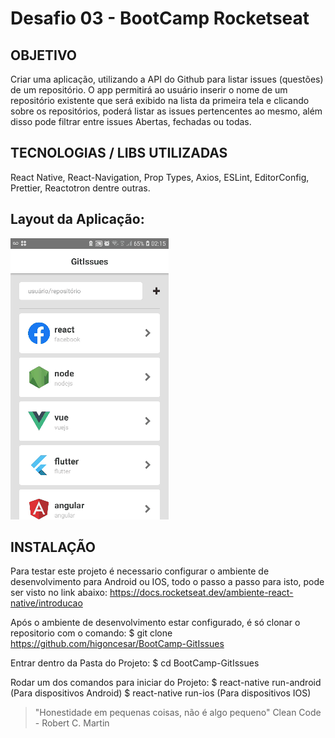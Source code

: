 # Desafio 03 - BootCamp Rocketseat

## OBJETIVO

Criar uma aplicação, utilizando a API do Github para listar issues (questões) de um repositório.
O app permitirá ao usuário inserir o nome de um repositório existente que será exibido na lista da primeira tela e clicando sobre os repositórios, poderá listar as issues pertencentes ao mesmo, além disso pode filtrar entre issues Abertas, fechadas ou todas.

## TECNOLOGIAS / LIBS UTILIZADAS

React Native, React-Navigation, Prop Types, Axios, ESLint, EditorConfig, Prettier, Reactotron dentre outras.

## Layout da Aplicação:

![Demonstração](/assets/demo-gitissues.gif)

## INSTALAÇÃO

Para testar este projeto é necessario configurar o ambiente de desenvolvimento para Android ou IOS, todo o passo a passo para isto, pode ser visto no link abaixo:
https://docs.rocketseat.dev/ambiente-react-native/introducao

Após o ambiente de desenvolvimento estar configurado, é só clonar o repositorio com o comando:
\$ git clone https://github.com/higoncesar/BootCamp-GitIssues

Entrar dentro da Pasta do Projeto:
\$ cd BootCamp-GitIssues

Rodar um dos comandos para iniciar do Projeto:
$ react-native run-android (Para dispositivos Android)
$ react-native run-ios (Para dispositivos IOS)

>"Honestidade em pequenas coisas, não é algo pequeno"
Clean Code - Robert C. Martin
